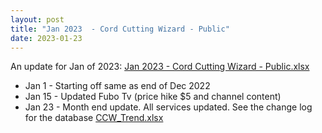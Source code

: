 ```yaml
---
layout: post
title: "Jan 2023  - Cord Cutting Wizard - Public"
date: 2023-01-23
---
```

<p>An update for Jan of 2023: <a href="/Jan 2023 - Cord Cutting Wizard - Public.xlsx">Jan 2023 - Cord Cutting Wizard - Public.xlsx</a>
  <p>
    <ul>
      <li>Jan 1 - Starting off same as end of Dec 2022
      <li>Jan 15 - Updated Fubo Tv (price hike $5 and channel content)
      <li>Jan 23 - Month end update. All services updated. See the change log for the database <a href="/CCW_Trend.xlsx">CCW_Trend.xlsx</a>
    </ul>
